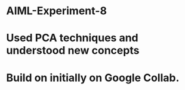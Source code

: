 # AIML-Experiment-8
# Used PCA techniques and understood new concepts
# Build on initially on Google Collab.
